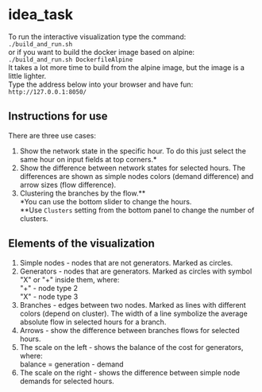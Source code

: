 # idea_task
To run the interactive visualization type the command:  
`./build_and_run.sh`  
or if you want to build the docker image based on alpine:  
`./build_and_run.sh DockerfileAlpine`  
It takes a lot more time to build from the alpine image, but the image is a little lighter.  
Type the address below into your browser and have fun:
`http://127.0.0.1:8050/`  
## Instructions for use 
There are three use cases: 
1. Show the network state in the specific hour.
To do this just select the same hour on input fields at top corners.*
2. Show the difference between network states for selected hours.
The differences are shown as simple nodes colors (demand difference) and arrow sizes (flow difference).
3. Clustering the branches by the flow.**    
*You can use the bottom slider to change the hours.  
**Use `Clusters` setting from the bottom panel to change the number of clusters.
## Elements of the visualization
1. Simple nodes - nodes that are not generators. Marked as circles.
2. Generators - nodes that are generators. Marked as circles with symbol "X" or "+" inside them, where:  
"+" - node type 2  
"X" - node type 3
3. Branches - edges between two nodes. Marked as lines with different colors (depend on cluster).
The width of a line symbolize the average absolute flow in selected hours for a branch.
4. Arrows - show the difference between branches flows for selected hours.
5. The scale on the left - shows the balance of the cost for generators, where:  
balance = generation - demand
6. The scale on the right - shows the difference between simple node demands for selected hours.
